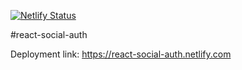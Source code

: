 [![Netlify Status](https://api.netlify.com/api/v1/badges/559279c9-b17b-41d5-9d48-575fcb42ab45/deploy-status)](https://app.netlify.com/sites/react-social-auth/deploys)

#react-social-auth

Deployment link: https://react-social-auth.netlify.com
